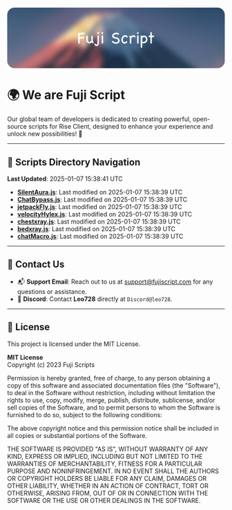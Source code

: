 ![Banner](.github/b.webp)

# 🌍 **We are Fuji Script**

Our global team of developers is dedicated to creating powerful, open-source scripts for Rise Client, designed to enhance your experience and unlock new possibilities! 🌟

---
<!-- SCRIPTS_NAVIGATION_START -->
## 📂 **Scripts Directory Navigation**

**Last Updated**: 2025-01-07 15:38:41 UTC

- **[SilentAura.js](scripts/SilentAura.js)**: Last modified on 2025-01-07 15:38:39 UTC
- **[ChatBypass.js](scripts/ChatBypass.js)**: Last modified on 2025-01-07 15:38:39 UTC
- **[jetpackFly.js](scripts/jetpackFly.js)**: Last modified on 2025-01-07 15:38:39 UTC
- **[velocityHylex.js](scripts/velocityHylex.js)**: Last modified on 2025-01-07 15:38:39 UTC
- **[chestxray.js](scripts/chestxray.js)**: Last modified on 2025-01-07 15:38:39 UTC
- **[bedxray.js](scripts/bedxray.js)**: Last modified on 2025-01-07 15:38:39 UTC
- **[chatMacro.js](scripts/chatMacro.js)**: Last modified on 2025-01-07 15:38:39 UTC

<!-- SCRIPTS_NAVIGATION_END -->

---

## 💬 **Contact Us**  
- 📬 **Support Email**: Reach out to us at [support@fujiscript.com](mailto:support@fujiscript.com) for any questions or assistance.  
- 💬 **Discord**: Contact **Leo728** directly at `Discord@leo728`.

---

## 📜 **License**

This project is licensed under the MIT License.  

**MIT License**  
Copyright (c) 2023 Fuji Scripts  

Permission is hereby granted, free of charge, to any person obtaining a copy of this software and associated documentation files (the "Software"), to deal in the Software without restriction, including without limitation the rights to use, copy, modify, merge, publish, distribute, sublicense, and/or sell copies of the Software, and to permit persons to whom the Software is furnished to do so, subject to the following conditions:  

The above copyright notice and this permission notice shall be included in all copies or substantial portions of the Software.  

THE SOFTWARE IS PROVIDED "AS IS", WITHOUT WARRANTY OF ANY KIND, EXPRESS OR IMPLIED, INCLUDING BUT NOT LIMITED TO THE WARRANTIES OF MERCHANTABILITY, FITNESS FOR A PARTICULAR PURPOSE AND NONINFRINGEMENT. IN NO EVENT SHALL THE AUTHORS OR COPYRIGHT HOLDERS BE LIABLE FOR ANY CLAIM, DAMAGES OR OTHER LIABILITY, WHETHER IN AN ACTION OF CONTRACT, TORT OR OTHERWISE, ARISING FROM, OUT OF OR IN CONNECTION WITH THE SOFTWARE OR THE USE OR OTHER DEALINGS IN THE SOFTWARE.  
